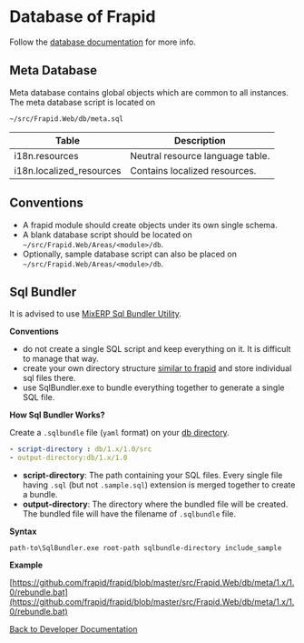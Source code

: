 # Database of Frapid

Follow the [database documentation](db-docs/README.md) for more info.

## Meta Database

Meta database contains global objects which are common to all instances. The meta database script is located on

`~/src/Frapid.Web/db/meta.sql`

| Table                                 | Description                                   |
|---------------------------------------|-----------------------------------------------|
| i18n.resources                        | Neutral resource language table.              |
| i18n.localized_resources              | Contains localized resources.                 |


## Conventions

* A frapid module should create objects under its own single schema.
* A blank database script should be located on `~/src/Frapid.Web/Areas/<module>/db`.
* Optionally, sample database script can also be placed on `~/src/Frapid.Web/Areas/<module>/db`.

## Sql Bundler

It is advised to use [MixERP Sql Bundler Utility](http://github.com/mixerp/sqlbundler).

**Conventions**

* do not create a single SQL script and keep everything on it. It is difficult to manage that way.
* create your own directory structure [similar to frapid](https://github.com/frapid/frapid/tree/master/src/Frapid.Web/db/SQL%20Server/meta/1.x/1.0) and store individual sql files there.
* use SqlBundler.exe to bundle everything together to generate a single SQL file.

**How Sql Bundler Works?**

Create a `.sqlbundle` file (`yaml` format) on your [db directory](https://github.com/frapid/frapid/tree/master/src/Frapid.Web/db/meta/1.x/1.0).

```yaml
- script-directory : db/1.x/1.0/src
- output-directory:db/1.x/1.0
```


* **script-directory**: The path containing your SQL files. Every single file having `.sql` (but not `.sample.sql`) extension is merged together to create a bundle.
* **output-directory**: The directory where the bundled file will be created. The bundled file will have the filename of `.sqlbundle` file.

**Syntax**

```
path-to\SqlBundler.exe root-path sqlbundle-directory include_sample
```

**Example**

[https://github.com/frapid/frapid/blob/master/src/Frapid.Web/db/meta/1.x/1.0/rebundle.bat](https://github.com/frapid/frapid/blob/master/src/Frapid.Web/db/meta/1.x/1.0/rebundle.bat)

[Back to Developer Documentation](README.md)
